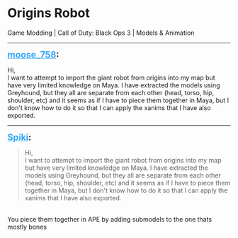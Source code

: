 # Origins Robot
Game Modding | Call of Duty: Black Ops 3 | Models & Animation

---
<strong style="font-size: 1.4em;"><span style="text-decoration: underline;text-decoration-color: #34a7f9;"><span style="color:#34a7f9;">moose_758</span></span>:</strong>

<p>Hi,<br />I want to attempt to import the giant robot from origins into my map but have very limited knowledge on Maya. I have extracted the models using Greyhound, but they all are separate from each other (head, torso, hip, shoulder, etc) and it seems as if I have to piece them together in Maya, but I don&#39;t know how to do it so that I can apply the xanims that I have also exported.</p>

---
<strong style="font-size: 1.4em;"><span style="text-decoration: underline;text-decoration-color: #34a7f9;"><span style="color:#34a7f9;">Spiki</span></span>:</strong>

<p><blockquote>Hi,<br />I want to attempt to import the giant robot from origins into my map but have very limited knowledge on Maya. I have extracted the models using Greyhound, but they all are separate from each other (head, torso, hip, shoulder, etc) and it seems as if I have to piece them together in Maya, but I don&#39;t know how to do it so that I can apply the xanims that I have also exported.<br /></blockquote><br />You piece them together in APE by adding submodels to the one thats mostly bones</p>
